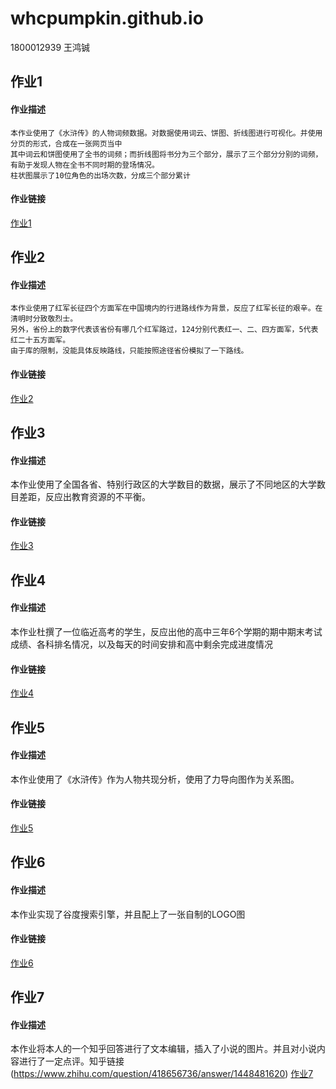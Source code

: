 # whcpumpkin.github.io
1800012939 王鸿铖
 ## 作业1
 #### 作业描述
    本作业使用了《水浒传》的人物词频数据。对数据使用词云、饼图、折线图进行可视化。并使用分页的形式，合成在一张网页当中
    其中词云和饼图使用了全书的词频；而折线图将书分为三个部分，展示了三个部分分别的词频，有助于发现人物在全书不同时期的登场情况。
    柱状图展示了10位角色的出场次数，分成三个部分累计
#### 作业链接
   [作业1](https://whcpumpkin.github.io/tab_base2.html)

## 作业2
#### 作业描述
    本作业使用了红军长征四个方面军在中国境内的行进路线作为背景，反应了红军长征的艰辛。在清明时分致敬烈士。
    另外，省份上的数字代表该省份有哪几个红军路过，124分别代表红一、二、四方面军，5代表红二十五方面军。
    由于库的限制，没能具体反映路线，只能按照途径省份模拟了一下路线。
#### 作业链接
   [作业2](https://whcpumpkin.github.io/geo_lines_background.html)

## 作业3
#### 作业描述
   本作业使用了全国各省、特别行政区的大学数目的数据，展示了不同地区的大学数目差距，反应出教育资源的不平衡。
#### 作业链接
   [作业3](https://whcpumpkin.github.io/map_unv_num.html)

## 作业4
#### 作业描述
   本作业杜撰了一位临近高考的学生，反应出他的高中三年6个学期的期中期末考试成绩、各科排名情况，以及每天的时间安排和高中剩余完成进度情况
#### 作业链接
   [作业4](https://whcpumpkin.github.io/page_draggable_layout.html)

## 作业5
#### 作业描述
   本作业使用了《水浒传》作为人物共现分析，使用了力导向图作为关系图。
#### 作业链接
   [作业5](https://whcpumpkin.github.io/关系图-水浒传.html)
   
## 作业6
#### 作业描述
   本作业实现了谷度搜索引擎，并且配上了一张自制的LOGO图
#### 作业链接
   [作业6](https://whcpumpkin.github.io/Googdu.html)
  
## 作业7
#### 作业描述
   本作业将本人的一个知乎回答进行了文本编辑，插入了小说的图片。并且对小说内容进行了一定点评。知乎链接(https://www.zhihu.com/question/418656736/answer/1448481620)
   [作业7](https://whcpumpkin.github.io/test.html)  
